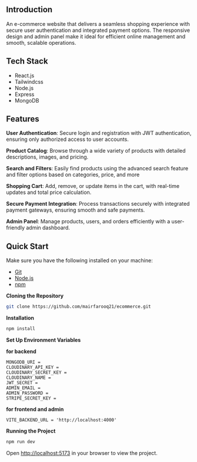 ## <a name="introduction">Introduction</a>

An e-commerce website that delivers a seamless shopping experience with secure user authentication and integrated payment options. The responsive design and admin panel make it ideal for efficient online management and smooth, scalable operations.

## <a name="tech-stack">Tech Stack</a>

- React.js
- Tailwindcss
- Node.js
- Express
- MongoDB

## <a name="features">Features</a>

**User Authentication**: Secure login and registration with JWT authentication, ensuring only authorized access to user accounts.

**Product Catalog**: Browse through a wide variety of products with detailed descriptions, images, and pricing.

**Search and Filters**: Easily find products using the advanced search feature and filter options based on categories, price, and more

**Shopping Cart**: Add, remove, or update items in the cart, with real-time updates and total price calculation.

**Secure Payment Integration**: Process transactions securely with integrated payment gateways, ensuring smooth and safe payments.

**Admin Panel**: Manage products, users, and orders efficiently with a user-friendly admin dashboard.

## <a name="quick-start">Quick Start</a>

Make sure you have the following installed on your machine:

- [Git](https://git-scm.com/)
- [Node.js](https://nodejs.org/en)
- [npm](https://www.npmjs.com/)

**Cloning the Repository**

```bash
git clone https://github.com/mairfarooq21/ecommerce.git
```

**Installation**

```bash
npm install
```

**Set Up Environment Variables**

**for backend**
```env
MONGODB_URI =
CLOUDINARY_API_KEY =
CLOUDINARY_SECRET_KEY =
CLOUDINARY_NAME =
JWT_SECRET =
ADMIN_EMAIL =
ADMIN_PASSWORD =
STRIPE_SECRET_KEY =
```
**for frontend and admin**
```env
VITE_BACKEND_URL = 'http://localhost:4000'
```

**Running the Project**

```bash
npm run dev
```

Open [http://localhost:5173](http://localhost:5173) in your browser to view the project.
